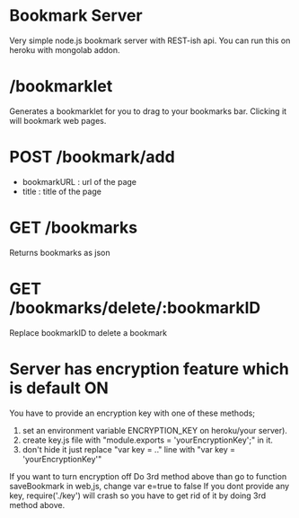 Bookmark Server
===============

Very simple node.js bookmark server with REST-ish api.
You can run this on heroku with mongolab addon.

# /bookmarklet

Generates a bookmarklet for you to drag to your bookmarks bar.
Clicking it will bookmark web pages.

# POST /bookmark/add
- bookmarkURL : url of the page
- title : title of the page

# GET /bookmarks
Returns bookmarks as json

# GET /bookmarks/delete/:bookmarkID
Replace bookmarkID to delete a bookmark

# Server has encryption feature which is default ON
You have to provide an encryption key with one of these methods;
1) set an environment variable ENCRYPTION_KEY on heroku/your server).
2) create key.js file with "module.exports = 'yourEncryptionKey';" in it.
3) don't hide it
 just replace "var key = .." line with "var key = 'yourEncryptionKey'"

If you want to turn encryption off
Do 3rd method above than go to function saveBookmark in web,js, change var e=true to false
If you dont provide any key, require('./key') will crash so you have to get rid of it by doing 3rd method above.
 

